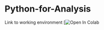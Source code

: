 # Python-for-Analysis

Link to working environment [![Open In Colab](https://colab.research.google.com/github/sales-impact/Python-for-Analysis/blob/main/Working%20environment.ipynb)

